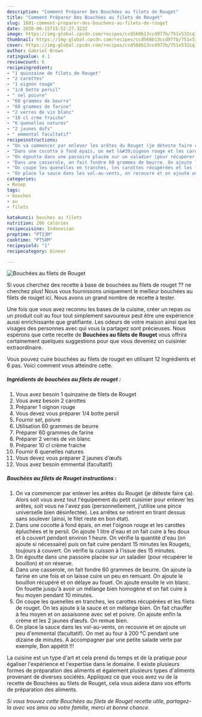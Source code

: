 ```yaml
---
description: "Comment Préparer Des Bouchées au filets de Rouget"
title: "Comment Préparer Des Bouchées au filets de Rouget"
slug: 1691-comment-preparer-des-bouchees-au-filets-de-rouget
date: 2020-06-15T15:52:27.323Z
image: https://img-global.cpcdn.com/recipes/ccd568b13ccd977b/751x532cq70/bouchees-au-filets-de-rouget-photo-principale-de-la-recette.jpg
thumbnail: https://img-global.cpcdn.com/recipes/ccd568b13ccd977b/751x532cq70/bouchees-au-filets-de-rouget-photo-principale-de-la-recette.jpg
cover: https://img-global.cpcdn.com/recipes/ccd568b13ccd977b/751x532cq70/bouchees-au-filets-de-rouget-photo-principale-de-la-recette.jpg
author: Gabriel Brown
ratingvalue: 4.1
reviewcount: 6
recipeingredient:
- "1 quinzaine de filets de Rouget"
- "2 carottes"
- "1 oignon rouge"
- "1/4 botte persil"
- " sel poivre"
- "60 grammes de beurre"
- "60 grammes de farine"
- "2 verres de vin blanc"
- "10 cl crme fraiche"
- "6 quenelles natures"
- "2 jaunes dufs"
- " emmental facultatif"
recipeinstructions:
- "On va commencer par enlever les arêtes du Rouget (je déteste faire ça). Alors soit vous avez tout l&#39;équipement du petit cuisinier pour enlever les arêtes, soit vous ne l&#39;avez pas (personnellement, j&#39;utilise une pince universelle bien désinfectée). Les arrêtes se retirent en tirant dessus sans soulever (ainsi, le filet reste en bon état)."
- "Dans une cocotte à fond épais, on met l&#39;oignon rouge et les carottes épluchées et le persil. On ajoute 1 litre d&#39;eau et on fait cuire à feu doux et à couvert pendant environ 1 heure. On vérifie la quantité d&#39;eau (on ajoute si nécessaire) puis on fait cuire pendant 15 minutes les Rougets, toujours à couvert. On vérifie la cuisson à l&#39;issue des 15 minutes."
- "On égoutte dans une passoire placée sur un saladier (pour récupérer le bouillon) et on réserve."
- "Dans une casserole, on fait fondre 60 grammes de beurre. On ajoute la farine en une fois et on laisse cuire un peu en remuant. On ajoute le bouillon récupéré et on délaye au fouet. On ajoute ensuite le vin blanc. On fouette jusqu&#39;à avoir un mélange bien homogène et on fait cuire à feu moyen pendant 10 minutes."
- "On coupe les quenelles en tranches, les carottes récupérées et les filets de rouget. On les ajoute à la sauce et on mélange bien. On fait chauffer à feu moyen et on assaisonne avec sel et poivre. On ajoute enfin la crème et les 2 jaunes d’œufs. On remue bien."
- "On place la sauce dans les vol-au-vents, on recouvre et on ajoute un peu d&#39;emmental (facultatif). On met au four à 200 °C pendant une dizaine de minutes. A accompagner par une petite salade verte par exemple, Bon appétit !!!"
categories:
- Resep
tags:
- bouches
- au
- filets

katakunci: bouches au filets 
nutrition: 266 calories
recipecuisine: Indonesian
preptime: "PT23M"
cooktime: "PT58M"
recipeyield: "1"
recipecategory: Dinner

---
```



![Bouchées au filets de Rouget](https://img-global.cpcdn.com/recipes/ccd568b13ccd977b/751x532cq70/bouchees-au-filets-de-rouget-photo-principale-de-la-recette.jpg)

Si vous cherchez des recette à base de bouchées au filets de rouget ?? ne cherchez plus! Nous vous fournissons uniquement le meilleur bouchées au filets de rouget ici. Nous avons un grand nombre de recette à tester.

Une fois que vous avez reconnu les bases de la cuisine, créer un repas ou un produit cuit au four tout simplement savoureux peut être une expérience aussi enrichissante que gratifiante. Les odeurs de votre maison ainsi que les visages des personnes avec qui vous la partagez sont précieuses. Nous espérons que cette recette de <strong> Bouchées au filets de Rouget </strong> vous offrira certainement quelques suggestions pour que vous deveniez un cuisinier extraordinaire.

<!--inarticleads1-->

Vous pouvez cuire bouchées au filets de rouget en utilisant 12 Ingrédients et 6 pas. Voici comment vous atteindre cette.

##### Ingrédients de bouchées au filets de rouget :

1. Vous avez besoin 1 quinzaine de filets de Rouget
1. Vous avez besoin 2 carottes
1. Préparer 1 oignon rouge
1. Vous devez vous préparer 1/4 botte persil
1. Fournir  sel, poivre
1. Utilisation 60 grammes de beurre
1. Préparer 60 grammes de farine
1. Préparer 2 verres de vin blanc
1. Préparer 10 cl crème fraiche
1. Fournir 6 quenelles natures
1. Vous devez vous préparer 2 jaunes d’œufs
1. Vous avez besoin  emmental (facultatif)




<!--inarticleads2-->

##### Bouchées au filets de Rouget instructions :

1. On va commencer par enlever les arêtes du Rouget (je déteste faire ça). Alors soit vous avez tout l&#39;équipement du petit cuisinier pour enlever les arêtes, soit vous ne l&#39;avez pas (personnellement, j&#39;utilise une pince universelle bien désinfectée). Les arrêtes se retirent en tirant dessus sans soulever (ainsi, le filet reste en bon état).
1. Dans une cocotte à fond épais, on met l&#39;oignon rouge et les carottes épluchées et le persil. On ajoute 1 litre d&#39;eau et on fait cuire à feu doux et à couvert pendant environ 1 heure. On vérifie la quantité d&#39;eau (on ajoute si nécessaire) puis on fait cuire pendant 15 minutes les Rougets, toujours à couvert. On vérifie la cuisson à l&#39;issue des 15 minutes.
1. On égoutte dans une passoire placée sur un saladier (pour récupérer le bouillon) et on réserve.
1. Dans une casserole, on fait fondre 60 grammes de beurre. On ajoute la farine en une fois et on laisse cuire un peu en remuant. On ajoute le bouillon récupéré et on délaye au fouet. On ajoute ensuite le vin blanc. On fouette jusqu&#39;à avoir un mélange bien homogène et on fait cuire à feu moyen pendant 10 minutes.
1. On coupe les quenelles en tranches, les carottes récupérées et les filets de rouget. On les ajoute à la sauce et on mélange bien. On fait chauffer à feu moyen et on assaisonne avec sel et poivre. On ajoute enfin la crème et les 2 jaunes d’œufs. On remue bien.
1. On place la sauce dans les vol-au-vents, on recouvre et on ajoute un peu d&#39;emmental (facultatif). On met au four à 200 °C pendant une dizaine de minutes. A accompagner par une petite salade verte par exemple, Bon appétit !!!




<!--inarticleads1-->

<p>
La cuisine est un type d'art et cela prend du temps et de la pratique pour égaliser l'expérience et l'expertise dans le domaine. Il existe plusieurs formes de préparation des aliments et également plusieurs types d'aliments provenant de diverses sociétés. Appliquez ce que vous avez vu de la recette de Bouchées au filets de Rouget, cela vous aidera dans vos efforts de préparation des aliments.
</p>

<p>
<i>Si vous trouvez cette Bouchées au filets de Rouget recette utile, partagez-la avec vos amis ou votre famille, merci et bonne chance.</i>
</p>
